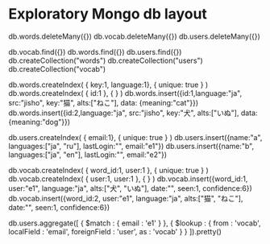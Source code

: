 # Exploratory Mongo db layout

db.words.deleteMany({})
db.vocab.deleteMany({})
db.users.deleteMany({})

db.vocab.find({})
db.words.find({})
db.users.find({})
db.createCollection("words")
db.createCollection("users")
db.createCollection("vocab")

db.words.createIndex( { key:1, language:1}, { unique: true } )
db.words.createIndex( { id:1 }, { } )
db.words.insert({id:1,language:"ja", src:"jisho", key:"猫", alts:["ねこ"], data: {meaning:"cat"}})
db.words.insert({id:2,language:"ja", src:"jisho", key:"犬", alts:["いぬ"], data: {meaning:"dog"}})

db.users.createIndex( { email:1}, { unique: true } )
db.users.insert({name:"a", languages:["ja", "ru"], lastLogin:"", email:"e1"})
db.users.insert({name:"b", languages:["ja", "en"], lastLogin:"", email:"e2"})

db.vocab.createIndex( { word_id:1, user:1 }, { unique: true } )
db.vocab.createIndex( { user:1, user:1 }, { } )
db.vocab.insert({word_id:1, user:"e1", language:"ja", alts:["犬", "いぬ"], date:"", seen:1, confidence:6})
db.vocab.insert({word_id:2, user:"e1", language:"ja", alts:["猫", "ねこ"], date:"", seen:1, confidence:6})

db.users.aggregate([
  { $match : { email : 'e1' } },
  { $lookup : {
      from : 'vocab',
      localField : 'email',
      foreignField : 'user',
      as : 'vocab'
  } }
]).pretty()
    
    